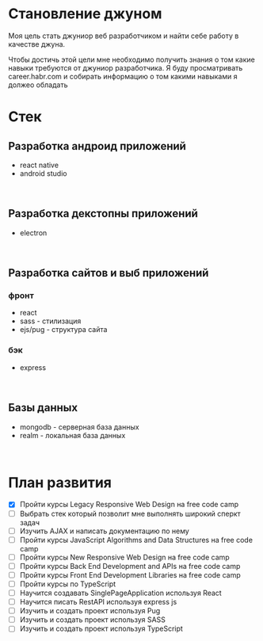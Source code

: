 # Становление джуном

Моя цель стать джуниор веб разработчиком и найти себе работу в качестве джуна.

Чтобы достичь этой цели мне необходимо получить знания о том
какие навыки требуются от джуниор разработчика. Я буду
просматривать career.habr.com и собирать информацию о том
какими навыками я должео обладать

# Стек
## Разработка андроид приложений
- react native
- android studio

<br>

## Разработка декстопны приложений
- electron

<br>

## Разработка сайтов и выб приложений
### фронт
- react
- sass - стилизация
- ejs/pug - структура сайта

### бэк
- express

<br>

## Базы данных
- mongodb - серверная база данных
- realm - локальная база данных

<br>

# План развития
- [X] Пройти курсы Legacy Responsive Web Design на free code camp
- [ ] Выбрать стек который позволит мне выполнять широкий сперкт задач
- [ ] Изучить AJAX и написать документацию по нему
- [ ] Пройти курсы JavaScript Algorithms and Data Structures на free code camp
- [ ] Пройти курсы New Responsive Web Design на free code camp
- [ ] Пройти курсы Back End Development and APIs на free code camp
- [ ] Пройти курсы Front End Development Libraries на free code camp
- [ ] Пройти курсы по TypeScript
- [ ] Научится создавать SinglePageApplication используя React
- [ ] Научится писать RestAPI используя express js
- [ ] Изучить и создать проект используя Pug
- [ ] Изучить и создать проект используя SASS
- [ ] Изучить и создать проект используя TypeScript
